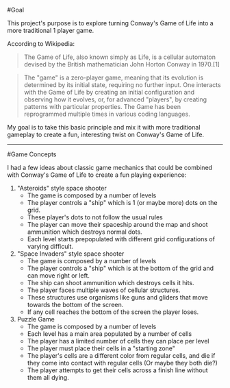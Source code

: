 #Goal

This project's purpose is to explore turning Conway's Game of Life into a more traditional 1 player game.

According to Wikipedia:

>The Game of Life, also known simply as Life, is a cellular automaton devised by the British mathematician John Horton Conway in 1970.[1]

>The "game" is a zero-player game, meaning that its evolution is determined by its initial state, requiring no further input. One interacts with the Game of Life by creating an initial configuration and observing how it evolves, or, for advanced "players", by creating patterns with particular properties. The Game has been reprogrammed multiple times in various coding languages.

My goal is to take this basic principle and mix it with more traditional gameplay to create a fun, interesting twist on Conway's Game of Life.

---

#Game Concepts

I had a few ideas about classic game mechanics that could be combined with Conway's Game of Life to create a fun playing experience:

1. "Asteroids" style space shooter
    - The game is composed by a number of levels
    - The player controls a "ship" which is 1 (or maybe more) dots on the grid. 
    - These player's dots to not follow the usual rules
    - The player can move their spaceship around the map and shoot ammunition which destroys normal dots.
    - Each level starts prepopulated with different grid configurations of varying difficult.
2. "Space Invaders" style space shooter
    - The game is composed by a number of levels
    - The player controls a "ship" which is at the bottom of the grid and can move right or left.
    - The ship can shoot ammunition which destroys cells it hits.
    - The player faces multiple waves of cellular structures.
    - These structures use organisms like guns and gliders that move towards the bottom of the screen.
    - If any cell reaches the bottom of the screen the player loses. 
3. Puzzle Game
    - The game is composed by a number of levels
    - Each level has a main area populated by a number of cells
    - The player has a limited number of cells they can place per level
    - The player must place their cells in a "starting zone" 
    - The player's cells are a different color from regular cells, and die if they come into contact with regular cells (Or maybe they both die?)
    - The player attempts to get their cells across a finish line without them all dying.